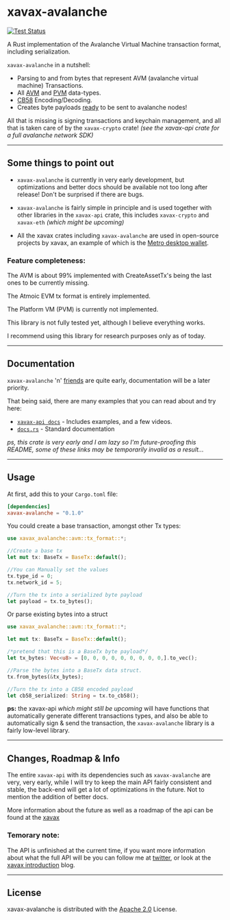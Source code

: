 # xavax-avalanche
[![Test Status](https://github.com/diinki/xavax-avalanche/workflows/Rust/badge.svg?event=push)](https://github.com/diinki/xavax-avalanche/actions)

A Rust implementation of the Avalanche Virtual Machine transaction format,
including serialization.

`xavax-avalanche` in a nutshell:

* Parsing to and from bytes that represent AVM (avalanche virtual machine) Transactions.
* All [AVM](https://docs.avax.network/build/references/avm-transaction-serialization#signed-transaction) and [PVM](https://docs.avax.network/build/references/platform-transaction-serialization) data-types.
* [CB58](https://support.avax.network/en/articles/4587395-what-is-cb58) Encoding/Decoding.
* Creates byte payloads [ready](https://docs.avax.network/build/references/serialization-primitives) to be sent to avalanche nodes!

All that is missing is signing transactions and keychain management, and all that is taken care of by the `xavax-crypto` crate! *(see the xavax-api crate for a full avalanche network SDK)*

___

## Some things to point out

* `xavax-avalanche` is currently in very early development, but optimizations and better docs should be available not too long after release! Don't be surprised if there are bugs.


* `xavax-avalanche` is fairly simple in principle and is used together with other libraries in the `xavax-api` crate, this includes `xavax-crypto` and `xavax-eth` *(which might be upcoming)*

* All the xavax crates including `xavax-avalanche` are used in open-source projects by xavax, an example of which is the [Metro desktop wallet](https://wallet.xavax.io).

### Feature completeness:

The AVM is about 99% implemented with CreateAssetTx's being the last ones to be currently missing.

The Atmoic EVM tx format is entirely implemented.

The Platform VM (PVM) is currently not implemented.

This library is not fully tested yet, although I believe everything works.

I recommend using this library for research purposes only as of today.
___
## Documentation
`xavax-avalanche` 'n' [friends](https://api.xavax.io) are quite early, documentation will be a later priority.

That being said, there are many examples that you can read about and try here:

* [`xavax-api docs`](https://api.xavax.io) - Includes examples, and a few videos.
* [`docs.rs`](docs.rs/xavax-avalanche/0.1.0-beta0) - Standard documentation

*ps, this crate is very early and I am lazy so I'm future-proofing this README, some of these links may be temporarily invalid as a result...*
___

## Usage
At first, add this to your `Cargo.toml` file:
```toml
[dependencies]
xavax-avalanche = "0.1.0"
```

You could create a base transaction, amongst other Tx types:
```rust
use xavax_avalanche::avm::tx_format::*;

//Create a base tx
let mut tx: BaseTx = BaseTx::default();

//You can Manually set the values
tx.type_id = 0;
tx.network_id = 5;

//Turn the tx into a serialized byte payload
let payload = tx.to_bytes();
```
Or parse existing bytes into a struct

```rust
use xavax_avalanche::avm::tx_format::*;

let mut tx: BaseTx = BaseTx::default();

/*pretend that this is a BaseTx byte payload*/
let tx_bytes: Vec<u8> = [0, 0, 0, 0, 0, 0, 0, 0, 0,].to_vec();

//Parse the bytes into a BaseTx data struct.
tx.from_bytes(&tx_bytes);

//Turn the tx into a CB58 encoded payload
let cb58_serialized: String = tx.to_cb58();
```

**ps:** the xavax-api *which might still be upcoming* will have functions that automatically generate different transactions types, and also be able
to automatically sign & send the transaction, the `xavax-avalanche` library is a fairly low-level library.
___
 ## Changes, Roadmap & Info
 The entire `xavax-api` with its dependencies such as `xavax-avalanche` are very, very early, while I will try to keep the main API fairly consistent and stable, the back-end will get a lot of optimizations in the future. Not to mention the addition of better docs.


 More information about the future as well as a roadmap of the api can be found at the [xavax](https://api.xavax.net)

 ### Temorary note:
 The API is unfinished at the current time, if you want more information about what the full API will be you can follow me at [twitter](https://twitter.com/DiinkiTheImp), or look at the [xavax introduction](https://kayowo.net/Logs/XavaxIntroduction/) blog.
 ___

 ## License
 xavax-avalanche is distributed with the [Apache 2.0](https://www.apache.org/licenses/LICENSE-2.0.txt) License.
 
